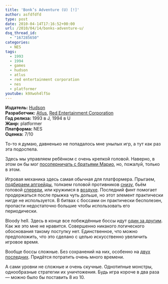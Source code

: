 ```yaml
---
title: 'Bonk’s Adventure (U) [!]'
author: asfdfdfd
type: post
date: 2010-04-14T17:16:52+00:00
url: /2010/04/14/bonks-adventure-u/
dsq_thread_id:
  - "167285650"
categories:
  - NES
tags:
  - 1993
  - 1994
  - games
  - hudson
  - atlus
  - red entertainment corporation
  - nes
  - platformer
youtube: k9Xwoh4lfSo
---
```

**Издатель:** [Hudson][8]  
**Разработчик:** [Atlus][9], [Red Entertainment Corporation][10]  
**Год релиза:** 1993 в J, 1994 в U  
**Жанр:** platformer  
**Платформа:** NES  
**Оценка:** 7/10

То-то я думаю, давненько не попадалось мне унылых игр, а тут как раз эта подоспела.

<!--more-->

Здесь мы управляем ребёнком с очень крепкой головой. Наверно, в этом он бы мог [посоперничать с братьями Марио][1], но, пожалуй, только в этом.

Игровая механика здесь самая обычная для платформера. Прыгаем, [подбираем апгрейды][2], толкаем головой противников [снизу][3], бьём головой [спереди][4], или кружимся в [воздухе][5]. Последний финт помогает продержаться после прыжка чуть дольше, но этот элемент практически нигде не используется. В битвах с боссами он практически бесполезен, пропасти недостаточно большие чтобы использовать его периодически.

Bloody hell. Здесь в конце все побеждённые боссы идут [один за другим][6]. Как же это мне не нравится. Совершенно никакого логического обоснования такому поступку нет. Единственное, что можно предположить, что это сделано с целью искусственно увеличить игровое время.

Вообще боссы сложные. Без сохранений на них, особенно на [двух последних][7]. Придётся потратить очень много времени.

А сами уровни не сложные и очень скучные. Однотипные монстры, однообразные стратегии их уничтожения. Будь игра короче в два раза — можно было бы поставить 8 из 10.

 [1]: https://youtu.be/k9Xwoh4lfSo?t=261
 [2]: https://youtu.be/k9Xwoh4lfSo?t=24
 [3]: https://youtu.be/k9Xwoh4lfSo?t=1020
 [4]: https://youtu.be/k9Xwoh4lfSo?t=893
 [5]: https://youtu.be/k9Xwoh4lfSo?t=738
 [6]: https://youtu.be/k9Xwoh4lfSo?t=2164
 [7]: https://youtu.be/k9Xwoh4lfSo?t=2384
 [8]: https://www.mobygames.com/company/hudson-soft-usa-inc
 [9]: https://www.mobygames.com/company/atlus-co-ltd
 [10]: https://www.mobygames.com/company/red-entertainment-corporation